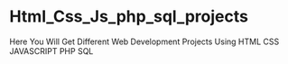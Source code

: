 # Html_Css_Js_php_sql_projects
Here You Will Get Different Web Development Projects Using HTML CSS JAVASCRIPT PHP SQL 
